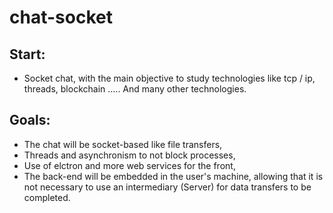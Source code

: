 # chat-socket
## Start:
+ Socket chat, with the main objective to study technologies like tcp / ip, threads, blockchain ..... And many other technologies.
## Goals:
+ The chat will be socket-based like file transfers,
+ Threads and asynchronism to not block processes,
+ Use of elctron and more web services for the front,
+ The back-end will be embedded in the user's machine, allowing that it is not necessary to use an intermediary (Server) for data transfers to be completed.
